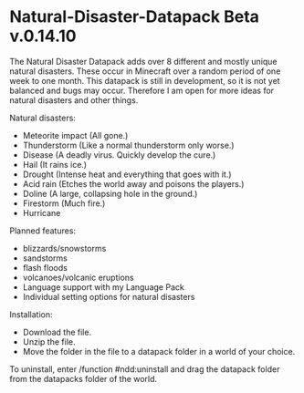 # Natural-Disaster-Datapack Beta v.0.14.10

The Natural Disaster Datapack adds over 8 different and mostly unique natural disasters. These occur in Minecraft over a random period of one week to one month.
This datapack is still in development, so it is not yet balanced and bugs may occur. Therefore I am open for more ideas for natural disasters and other things.

Natural disasters:
  - Meteorite impact (All gone.)
  - Thunderstorm (Like a normal thunderstorm only worse.)
  - Disease (A deadly virus. Quickly develop the cure.)
  - Hail (It rains ice.)
  - Drought (Intense heat and everything that goes with it.)
  - Acid rain (Etches the world away and poisons the players.)
  - Doline (A large, collapsing hole in the ground.)
  - Firestorm (Much fire.)
  - Hurricane

Planned features:
  - blizzards/snowstorms
  - sandstorms
  - flash floods
  - volcanoes/volcanic eruptions
  - Language support with my Language Pack
  - Individual setting options for natural disasters


 Installation:
  - Download the file.
  - Unzip the file.
  - Move the folder in the file to a datapack folder in a world of your choice.

To uninstall, enter /function #ndd:uninstall and drag the datapack folder from the datapacks folder of the world.
